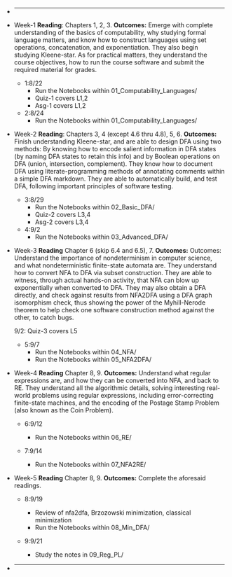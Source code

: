 * -------------------------------------------------------

* Week-1 **Reading**: Chapters 1, 2, 3. __Outcomes:__
  Emerge with complete understanding of the basics of
  computability, why studying formal language matters, and know how to construct
  languages using set operations, concatenation, and exponentiation. They also
  begin studying Kleene-star. As for practical matters, they understand the course
  objectives, how to run the course software and submit the required material for
  grades.

   - 1:8/22
     - Run the Notebooks within 01_Computability_Languages/ 
     - Quiz-1 covers L1,2
     - Asg-1  covers L1,2
   - 2:8/24
     - Run the Notebooks within 01_Computability_Languages/
   
* Week-2 **Reading**: Chapters 3, 4 (except 4.6 thru 4.8), 5, 6. __Outcomes:__
  Finish understanding Kleene-star, and are able to design
  DFA using two methods: By knowing how to encode salient information in DFA states
  (by naming DFA states to retain this info) and by Boolean operations on DFA (union,
  intersection, complement). They know how to document DFA using literate-programming
  methods of annotating comments within a simple DFA markdown. They are able to
  automatically build, and test DFA, following important principles of software testing.

   - 3:8/29
     - Run the Notebooks within 02_Basic_DFA/
     - Quiz-2 covers L3,4
     - Asg-2  covers L3,4
   - 4:9/2
     - Run the Notebooks within 03_Advanced_DFA/

* Week-3 **Reading** Chapter 6 (skip 6.4 and 6.5), 7.  __Outcomes:__
Outcomes: Understand the importance of nondeterminism in computer
  science, and what nondeterministic finite-state automata are. They understand how to
  convert NFA to DFA via subset construction. They are able to witness, through actual
  hands-on activity, that NFA can blow up exponentially when converted to DFA. They
  may also obtain a DFA directly, and check against results from NFA2DFA using a
  DFA graph isomorphism check, thus showing the power of the Myhill-Nerode theorem to
  help check one software construction method against the other, to catch bugs.

     9/2: Quiz-3 covers L5
   
   - 5:9/7
     - Run the Notebooks within 04_NFA/
     - Run the Notebooks within 05_NFA2DFA/
   
* Week-4 **Reading** Chapter 8, 9.  __Outcomes:__
  Understand what regular expressions are, and how they
  can be converted into NFA, and back to RE. They understand all the algorithmic
  details, solving interesting real-world problems using regular expressions, including
  error-correcting finite-state machines, and the encoding of the Postage Stamp Problem
  (also known as the Coin Problem).

   - 6:9/12
     - Run the Notebooks within 06_RE/
     
   - 7:9/14
     - Run the Notebooks within 07_NFA2RE/

* Week-5 **Reading** Chapter 8, 9.  __Outcomes:__
  Complete the aforesaid readings.

   - 8:9/19
     - Review of nfa2dfa, Brzozowski minimization,
       classical minimization
     - Run the Notebooks within 08_Min_DFA/
     
   - 9:9/21
     - Study the notes in 09_Reg_PL/

* -------------------------------------------------------
